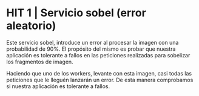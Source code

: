 # HIT 1 | Servicio sobel (error aleatorio)

Este servicio sobel, introduce un error al procesar la imagen con una probabilidad de 90%. El propósito del mismo es probar que nuestra aplicación es tolerante a fallos en las peticiones realizadas para sobelizar los fragmentos de imagen.

Haciendo que uno de los workers, levante con esta imagen, casi todas las peticiones que le lleguén lanzarán un error. De esta manera comprobamos si nuestra aplicación es tolerante a fallos.
